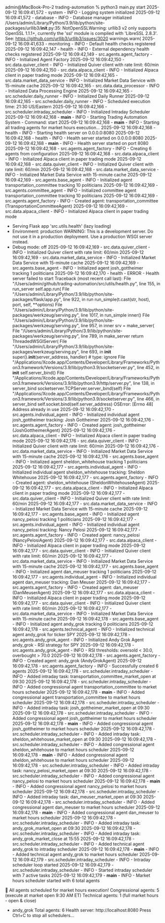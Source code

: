 admin@MacBook-Pro-2 trading-automation % python3 main.py start
2025-09-12 16:09:41,572 - system - INFO - Logging system initialized
2025-09-12 16:09:41,572 - database - INFO - Database manager initialized
/Users/admin/Library/Python/3.9/lib/python/site-packages/urllib3/__init__.py:35: NotOpenSSLWarning: urllib3 v2 only supports OpenSSL 1.1.1+, currently the 'ssl' module is compiled with 'LibreSSL 2.8.3'. See: https://github.com/urllib3/urllib3/issues/3020
  warnings.warn(
2025-09-12 16:09:41,633 - monitoring - INFO - Default health checks registered
2025-09-12 16:09:42,147 - health - INFO - External dependency health checks registered
2025-09-12 16:09:42,149 - src.agents.agent_factory - INFO - Initialized Agent Factory
2025-09-12 16:09:42,150 - src.data.quiver_client - INFO - Initialized Quiver client with rate limit: 60/min
2025-09-12 16:09:42,150 - src.data.alpaca_client - INFO - Initialized Alpaca client in paper trading mode
2025-09-12 16:09:42,165 - src.data.market_data_service - INFO - Initialized Market Data Service with 15-minute cache
2025-09-12 16:09:42,165 - src.data.data_processor - INFO - Initialized Data Processing Engine
2025-09-12 16:09:42,165 - src.scheduler.daily_runner - INFO - Initialized Daily Runner
2025-09-12 16:09:42,165 - src.scheduler.daily_runner - INFO - Scheduled execution time: 21:30 US/Eastern
2025-09-12 16:09:42,166 - src.scheduler.intraday_scheduler - INFO - Initialized Intraday Scheduler
2025-09-12 16:09:42,168 - __main__ - INFO - Starting Trading Automation System - Command: start
2025-09-12 16:09:42,168 - __main__ - INFO - Starting all trading agents for market hours execution...
2025-09-12 16:09:42,168 - health - INFO - Starting health server on 0.0.0.0:8080
2025-09-12 16:09:42,168 - health - INFO - Health server started on 0.0.0.0:8080
2025-09-12 16:09:42,168 - __main__ - INFO - Health server started on port 8080
2025-09-12 16:09:42,168 - src.agents.agent_factory - INFO - Creating 6 agents from configuration
2025-09-12 16:09:42,168 - src.data.alpaca_client - INFO - Initialized Alpaca client in paper trading mode
2025-09-12 16:09:42,168 - src.data.quiver_client - INFO - Initialized Quiver client with rate limit: 60/min
2025-09-12 16:09:42,168 - src.data.market_data_service - INFO - Initialized Market Data Service with 15-minute cache
2025-09-12 16:09:42,169 - src.agents.base_agent - INFO - Initialized agent transportation_committee tracking 10 politicians
2025-09-12 16:09:42,169 - src.agents.committee_agent - INFO - Initialized committee agent transportation_committee tracking 10 politicians
2025-09-12 16:09:42,169 - src.agents.agent_factory - INFO - Created agent: transportation_committee (TransportationCommitteeAgent)
2025-09-12 16:09:42,169 - src.data.alpaca_client - INFO - Initialized Alpaca client in paper trading mode
 * Serving Flask app 'src.utils.health' (lazy loading)
 * Environment: production
   WARNING: This is a development server. Do not use it in a production deployment.
   Use a production WSGI server instead.
 * Debug mode: off
2025-09-12 16:09:42,169 - src.data.quiver_client - INFO - Initialized Quiver client with rate limit: 60/min
2025-09-12 16:09:42,169 - src.data.market_data_service - INFO - Initialized Market Data Service with 15-minute cache
2025-09-12 16:09:42,169 - src.agents.base_agent - INFO - Initialized agent josh_gottheimer tracking 1 politicians
2025-09-12 16:09:42,170 - health - ERROR - Health server failed to start
Traceback (most recent call last):
  File "/Users/admin/github/trading-automation/src/utils/health.py", line 155, in run_server
    self.app.run(
  File "/Users/admin/Library/Python/3.9/lib/python/site-packages/flask/app.py", line 922, in run
    run_simple(t.cast(str, host), port, self, **options)
  File "/Users/admin/Library/Python/3.9/lib/python/site-packages/werkzeug/serving.py", line 1017, in run_simple
    inner()
  File "/Users/admin/Library/Python/3.9/lib/python/site-packages/werkzeug/serving.py", line 957, in inner
    srv = make_server(
  File "/Users/admin/Library/Python/3.9/lib/python/site-packages/werkzeug/serving.py", line 789, in make_server
    return ThreadedWSGIServer(
  File "/Users/admin/Library/Python/3.9/lib/python/site-packages/werkzeug/serving.py", line 693, in __init__
    super().__init__(server_address, handler)  # type: ignore
  File "/Applications/Xcode.app/Contents/Developer/Library/Frameworks/Python3.framework/Versions/3.9/lib/python3.9/socketserver.py", line 452, in __init__
    self.server_bind()
  File "/Applications/Xcode.app/Contents/Developer/Library/Frameworks/Python3.framework/Versions/3.9/lib/python3.9/http/server.py", line 138, in server_bind
    socketserver.TCPServer.server_bind(self)
  File "/Applications/Xcode.app/Contents/Developer/Library/Frameworks/Python3.framework/Versions/3.9/lib/python3.9/socketserver.py", line 466, in server_bind
    self.socket.bind(self.server_address)
OSError: [Errno 48] Address already in use
2025-09-12 16:09:42,170 - src.agents.individual_agent - INFO - Initialized individual agent josh_gottheimer tracking: Josh Gottheimer
2025-09-12 16:09:42,176 - src.agents.agent_factory - INFO - Created agent: josh_gottheimer (JoshGottheimerAgent)
2025-09-12 16:09:42,176 - src.data.alpaca_client - INFO - Initialized Alpaca client in paper trading mode
2025-09-12 16:09:42,176 - src.data.quiver_client - INFO - Initialized Quiver client with rate limit: 60/min
2025-09-12 16:09:42,176 - src.data.market_data_service - INFO - Initialized Market Data Service with 15-minute cache
2025-09-12 16:09:42,176 - src.agents.base_agent - INFO - Initialized agent sheldon_whitehouse tracking 1 politicians
2025-09-12 16:09:42,177 - src.agents.individual_agent - INFO - Initialized individual agent sheldon_whitehouse tracking: Sheldon Whitehouse
2025-09-12 16:09:42,177 - src.agents.agent_factory - INFO - Created agent: sheldon_whitehouse (SheldonWhitehouseAgent)
2025-09-12 16:09:42,177 - src.data.alpaca_client - INFO - Initialized Alpaca client in paper trading mode
2025-09-12 16:09:42,177 - src.data.quiver_client - INFO - Initialized Quiver client with rate limit: 60/min
2025-09-12 16:09:42,177 - src.data.market_data_service - INFO - Initialized Market Data Service with 15-minute cache
2025-09-12 16:09:42,177 - src.agents.base_agent - INFO - Initialized agent nancy_pelosi tracking 1 politicians
2025-09-12 16:09:42,177 - src.agents.individual_agent - INFO - Initialized individual agent nancy_pelosi tracking: Nancy Pelosi
2025-09-12 16:09:42,177 - src.agents.agent_factory - INFO - Created agent: nancy_pelosi (NancyPelosiAgent)
2025-09-12 16:09:42,177 - src.data.alpaca_client - INFO - Initialized Alpaca client in paper trading mode
2025-09-12 16:09:42,177 - src.data.quiver_client - INFO - Initialized Quiver client with rate limit: 60/min
2025-09-12 16:09:42,177 - src.data.market_data_service - INFO - Initialized Market Data Service with 15-minute cache
2025-09-12 16:09:42,177 - src.agents.base_agent - INFO - Initialized agent dan_meuser tracking 1 politicians
2025-09-12 16:09:42,177 - src.agents.individual_agent - INFO - Initialized individual agent dan_meuser tracking: Dan Meuser
2025-09-12 16:09:42,177 - src.agents.agent_factory - INFO - Created agent: dan_meuser (DanMeuserAgent)
2025-09-12 16:09:42,177 - src.data.alpaca_client - INFO - Initialized Alpaca client in paper trading mode
2025-09-12 16:09:42,177 - src.data.quiver_client - INFO - Initialized Quiver client with rate limit: 60/min
2025-09-12 16:09:42,177 - src.data.market_data_service - INFO - Initialized Market Data Service with 15-minute cache
2025-09-12 16:09:42,178 - src.agents.base_agent - INFO - Initialized agent andy_grok tracking 0 politicians
2025-09-12 16:09:42,178 - src.agents.technical_agent - INFO - Initialized technical agent andy_grok for ticker SPY
2025-09-12 16:09:42,178 - src.agents.andy_grok_agent - INFO - Initialized Andy Grok Agent andy_grok - RSI strategy for SPY
2025-09-12 16:09:42,178 - src.agents.andy_grok_agent - INFO - RSI thresholds: oversold < 30.0, overbought > 70.0
2025-09-12 16:09:42,178 - src.agents.agent_factory - INFO - Created agent: andy_grok (AndyGrokAgent)
2025-09-12 16:09:42,178 - src.agents.agent_factory - INFO - Successfully created 6 agents
2025-09-12 16:09:42,178 - src.scheduler.intraday_scheduler - INFO - Added intraday task: transportation_committee_market_open at 09:30
2025-09-12 16:09:42,178 - src.scheduler.intraday_scheduler - INFO - Added congressional agent transportation_committee to market hours scheduler
2025-09-12 16:09:42,178 - __main__ - INFO - Added congressional agent transportation_committee to market hours scheduler
2025-09-12 16:09:42,178 - src.scheduler.intraday_scheduler - INFO - Added intraday task: josh_gottheimer_market_open at 09:30
2025-09-12 16:09:42,178 - src.scheduler.intraday_scheduler - INFO - Added congressional agent josh_gottheimer to market hours scheduler
2025-09-12 16:09:42,178 - __main__ - INFO - Added congressional agent josh_gottheimer to market hours scheduler
2025-09-12 16:09:42,178 - src.scheduler.intraday_scheduler - INFO - Added intraday task: sheldon_whitehouse_market_open at 09:30
2025-09-12 16:09:42,178 - src.scheduler.intraday_scheduler - INFO - Added congressional agent sheldon_whitehouse to market hours scheduler
2025-09-12 16:09:42,178 - __main__ - INFO - Added congressional agent sheldon_whitehouse to market hours scheduler
2025-09-12 16:09:42,178 - src.scheduler.intraday_scheduler - INFO - Added intraday task: nancy_pelosi_market_open at 09:30
2025-09-12 16:09:42,178 - src.scheduler.intraday_scheduler - INFO - Added congressional agent nancy_pelosi to market hours scheduler
2025-09-12 16:09:42,178 - __main__ - INFO - Added congressional agent nancy_pelosi to market hours scheduler
2025-09-12 16:09:42,178 - src.scheduler.intraday_scheduler - INFO - Added intraday task: dan_meuser_market_open at 09:30
2025-09-12 16:09:42,178 - src.scheduler.intraday_scheduler - INFO - Added congressional agent dan_meuser to market hours scheduler
2025-09-12 16:09:42,178 - __main__ - INFO - Added congressional agent dan_meuser to market hours scheduler
2025-09-12 16:09:42,178 - src.scheduler.intraday_scheduler - INFO - Added intraday task: andy_grok_market_open at 09:30
2025-09-12 16:09:42,178 - src.scheduler.intraday_scheduler - INFO - Added intraday task: andy_grok_market_close at 15:55
2025-09-12 16:09:42,178 - src.scheduler.intraday_scheduler - INFO - Added technical agent andy_grok to intraday scheduler
2025-09-12 16:09:42,178 - __main__ - INFO - Added technical agent andy_grok to market hours scheduler
2025-09-12 16:09:42,179 - src.scheduler.intraday_scheduler - INFO - Intraday scheduler loop started
2025-09-12 16:09:42,179 - src.scheduler.intraday_scheduler - INFO - Started intraday scheduler with 7 active tasks
2025-09-12 16:09:42,179 - __main__ - INFO - Market hours scheduler started with 6 total agents

🚀 All agents scheduled for market hours execution!
Congressional agents: 5 (execute at market open 9:30 AM ET)
Technical agents: 1 (full market hours - open & close)
  - andy_grok
Total agents: 6
Health server: http://localhost:8080
Press Ctrl+C to stop all schedulers...

